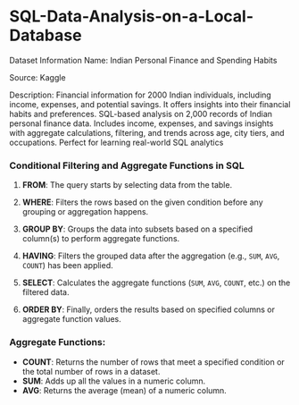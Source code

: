 # SQL-Data-Analysis-on-a-Local-Database
Dataset Information
Name: Indian Personal Finance and Spending Habits

Source: Kaggle

Description: Financial information for 2000 Indian individuals, including income, expenses, and potential savings. It offers insights into their financial habits and preferences.
SQL-based analysis on 2,000 records of Indian personal finance data. Includes income, expenses, and savings insights with aggregate calculations, filtering, and trends across age, city tiers, and occupations. Perfect for learning real-world SQL analytics


### Conditional Filtering and Aggregate Functions in SQL

1. **FROM**: The query starts by selecting data from the table.

2. **WHERE**: Filters the rows based on the given condition before any grouping or aggregation happens.

3. **GROUP BY**: Groups the data into subsets based on a specified column(s) to perform aggregate functions.

4. **HAVING**: Filters the grouped data after the aggregation (e.g., `SUM`, `AVG`, `COUNT`) has been applied.

5. **SELECT**: Calculates the aggregate functions (`SUM`, `AVG`, `COUNT`, etc.) on the filtered data.

6. **ORDER BY**: Finally, orders the results based on specified columns or aggregate function values.

### Aggregate Functions:
- **COUNT**: Returns the number of rows that meet a specified condition or the total number of rows in a dataset.
- **SUM**: Adds up all the values in a numeric column.
- **AVG**: Returns the average (mean) of a numeric column.
